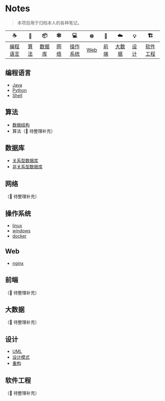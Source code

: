 # Notes

> 本项目用于归档本人的各种笔记。

|       :coffee:        | :slot_machine: |     :package:     | :spider_web:  |      :computer:       | :globe_with_meridians: |     :art:     |      :cloud:      |    :bulb:     | :building_construction: |
| :-------------------: | :------------: | :---------------: | :-----------: | :-------------------: | :--------------------: | :-----------: | :---------------: | :-----------: | :---------------------: |
| [编程语言](#编程语言) | [算法](#算法)  | [数据库](#数据库) | [网络](#网络) | [操作系统](#操作系统) |      [Web](#web)       | [前端](#前端) | [大数据](#大数据) | [设计](#设计) |  [软件工程](#软件工程)  |

## 编程语言

- [Java](programming/java)
- [Python](programming/python.md)
- [Shell](programming/shell)

## 算法

- [数据结构](algorithm/data-structure)
- 算法（:construction: 待整理补充）

## 数据库

- [关系型数据库](database/sql)
- [非关系型数据库](database/nosql)

## 网络

（:construction: 待整理补充）

## 操作系统

- [linux](os/linux)
- [windows](os/windows)
- [docker](os/docker)

## Web

- [nginx](web/nginx)

## 前端

（:construction: 待整理补充）

## 大数据

（:construction: 待整理补充）

## 设计

- [UML](design/uml)
- [设计模式](design/design-patterns)
- [重构](design/refactor)

## 软件工程

（:construction: 待整理补充）
